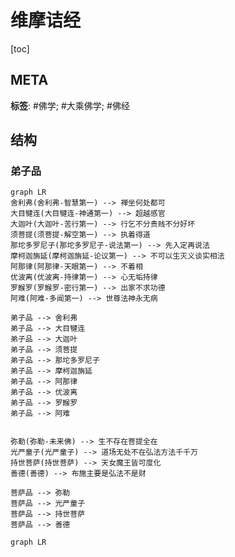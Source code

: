 # 维摩诘经

[toc]

## META

**标签**: #佛学; #大乘佛学; #佛经

## 结构



### 弟子品

```mermaid
graph LR
舍利弗(舍利弗-智慧第一) --> 禅坐何处都可
大目犍连(大目犍连-神通第一) --> 超越感官
大迦叶(大迦叶-苦行第一) --> 行乞不分贵贱不分好坏
须菩提(须菩提-解空第一) --> 执着得道
那坨多罗尼子(那坨多罗尼子-说法第一) --> 先入定再说法
摩柯迦旃延(摩柯迦旃延-论议第一) --> 不可以生灭义谈实相法
阿那律(阿那律-天眼第一) --> 不着相
优波离(优波离-持律第一) --> 心无垢持律
罗睺罗(罗睺罗-密行第一) --> 出家不求功德
阿难(阿难-多闻第一) --> 世尊法神永无病

弟子品 --> 舍利弗
弟子品 --> 大目犍连
弟子品 --> 大迦叶
弟子品 --> 须菩提
弟子品 --> 那坨多罗尼子
弟子品 --> 摩柯迦旃延
弟子品 --> 阿那律
弟子品 --> 优波离
弟子品 --> 罗睺罗
弟子品 --> 阿难


弥勒(弥勒-未来佛) --> 生不存在菩提全在
光严童子(光严童子) --> 道场无处不在弘法方法千千万
持世菩萨(持世菩萨) --> 天女魔王皆可度化
善德(善德) --> 布施主要是弘法不是财

菩萨品 --> 弥勒
菩萨品 --> 光严童子
菩萨品 --> 持世菩萨
菩萨品 --> 善德
```



```mermaid
graph LR


```

